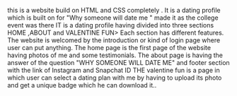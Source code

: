this is a website build on HTML and CSS completely . It is a dating profile which is built on for "Why someone will date me " made it as the college event was there  IT is a dating profile having divided into three sections HOME ,ABOUT and VALENTINE FUN>
Each section has different features.
The website is welcomed by the introduction or kind of login page where user can put anything.
The home page is the first page of the website having photos of me and some testimonials.
The about page is having the answer of the question "WHY SOMEONE WILL DATE ME" and footer section with the link of Instagram and Snapchat ID
THE valentine fun is a page in which user can select a dating plan with me by having to upload its photo and get a unique badge which he can download it..
